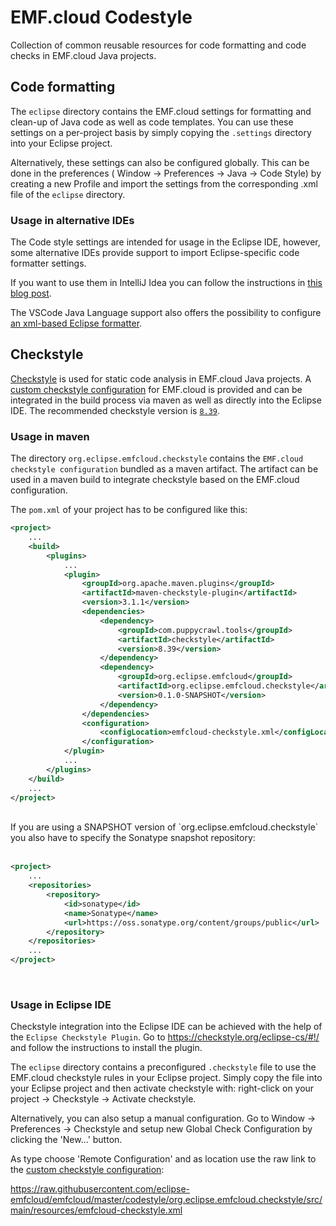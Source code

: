 # EMF.cloud Codestyle

Collection of common reusable resources for code formatting and code checks in EMF.cloud Java
projects.

## Code formatting

The `eclipse` directory contains the EMF.cloud settings for formatting and clean-up of Java code as well as code templates. You can use these settings on a per-project basis by simply copying the `.settings` directory into your Eclipse project.

Alternatively, these settings can also be configured globally. This can be done in the preferences ( Window -> Preferences -> Java -> Code Style) by creating a new Profile and import the settings from the corresponding .xml file of the `eclipse` directory.

### Usage in alternative IDEs

The Code style settings are intended for usage in the Eclipse IDE, however, some alternative IDEs provide support to import Eclipse-specific code formatter settings.

If you want to use them in IntelliJ Idea you can follow the instructions in [this blog post](https://blog.jetbrains.com/idea/2014/01/intellij-idea-13-importing-code-formatter-settings-from-eclipse/).

The VSCode Java Language support also offers the possibility to configure [an xml-based Eclipse formatter](https://code.visualstudio.com/docs/java/java-linting#_formatter).

## Checkstyle

[Checkstyle](https://checkstyle.sourceforge.io/) is used for static code analysis in EMF.cloud Java projects. A [custom checkstyle configuration](codestyle/org.eclipse.emfcloud.checkstyle/src/main/resources/emfcloud-checkstyle.xml) for EMF.cloud is provided and
can be integrated in the build process via maven as well as directly into the Eclipse IDE.
The recommended checkstyle version is [`8.39`](https://checkstyle.sourceforge.io/releasenotes.html#Release_8.39).

### Usage in maven

The directory `org.eclipse.emfcloud.checkstyle` contains the `EMF.cloud checkstyle configuration` bundled as a maven artifact. The artifact can be used in a maven build to integrate checkstyle based on the EMF.cloud configuration.

The `pom.xml` of your project has to be configured like this:

```xml
<project>
    ...
    <build>
        <plugins>
            ...
            <plugin>
                <groupId>org.apache.maven.plugins</groupId>
                <artifactId>maven-checkstyle-plugin</artifactId>
                <version>3.1.1</version>
                <dependencies>
                    <dependency>
                        <groupId>com.puppycrawl.tools</groupId>
                        <artifactId>checkstyle</artifactId>
                        <version>8.39</version>
                    </dependency>
                    <dependency>
                        <groupId>org.eclipse.emfcloud</groupId>
                        <artifactId>org.eclipse.emfcloud.checkstyle</artifactId>
                        <version>0.1.0-SNAPSHOT</version>
                    </dependency>
                </dependencies>
                <configuration>
                    <configLocation>emfcloud-checkstyle.xml</configLocation>
                </configuration>
            </plugin>
            ...
        </plugins>
    </build>
    ...
</project>
```

</br>
If you are using a SNAPSHOT version of `org.eclipse.emfcloud.checkstyle` you also have to specify the Sonatype snapshot repository:
</br>
</br>

```xml
<project>
    ...
    <repositories>
        <repository>
            <id>sonatype</id>
            <name>Sonatype</name>
            <url>https://oss.sonatype.org/content/groups/public</url>
        </repository>
    </repositories>
    ...
</project>
```

</br>

### Usage in Eclipse IDE

Checkstyle integration into the Eclipse IDE can be achieved with the help of the `Eclipse Checkstyle Plugin`. Go to <https://checkstyle.org/eclipse-cs/#!/> and follow the instructions to install the plugin.

The `eclipse` directory contains a preconfigured `.checkstyle` file to use the EMF.cloud checkstyle rules in your Eclipse project. Simply copy the file into your Eclipse project and then activate checkstyle with: right-click on your project ->  Checkstyle -> Activate checkstyle.

Alternatively, you can also setup a manual configuration. Go to Window -> Preferences -> Checkstyle and setup new Global Check Configuration by clicking the 'New...' button.

As type choose 'Remote Configuration' and as location use the raw link to the [custom checkstyle configuration](codestyle/org.eclipse.emfcloud.checkstyle/src/main/resources/emfcloud-checkstyle.xml):

<https://raw.githubusercontent.com/eclipse-emfcloud/emfcloud/master/codestyle/org.eclipse.emfcloud.checkstyle/src/main/resources/emfcloud-checkstyle.xml>
